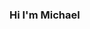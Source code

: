 ### Hi I'm Michael

<!--
**michaeldavies64/michaeldavies64** is a ✨ _special_ ✨ repository because its `README.md` (this file) appears on your GitHub profile.

Here are some ideas to get you started:

- 📈 I’m currently working in Elite Football. I am also completing my PhD at Middlesex University
-->
